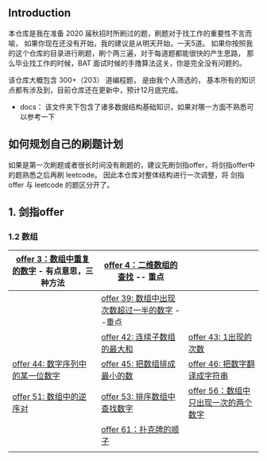 ## Introduction

本仓库是我在准备 2020 届秋招时所刷过的题，刷题对于找工作的重要性不言而喻， 如果你现在还没有开始，我的建议是从明天开始，一天5道。 如果你按照我的这个仓库的目录进行刷题，刷个两三遍，对于每道题都能很快的产生思路， 那么毕业找工作的时候，BAT 面试时候的手撸算法这关，你是完全没有问题的。 

该仓库大概包含 300+（203） 道编程题， 是由我个人筛选的， 基本所有的知识点都有涉及到，目前仓库还在更新中，预计12月底完成。

- docs： 该文件夹下包含了诸多数据结构基础知识，如果对哪一方面不熟悉可以参考一下

## 如何规划自己的刷题计划

如果是第一次刷题或者很长时间没有刷题的，建议先刷剑指offer，将剑指offer中的题熟悉之后再刷 leetcode。 因此本仓库对整体结构进行一次调整，将 剑指offer 与 leetcode 的题区分开了。

## 1. 剑指offer

### 1.2 数组

| [offer 3：数组中重复的数字](https://www.nowcoder.com/practice/623a5ac0ea5b4e5f95552655361ae0a8?tpId=13&tqId=11203&tPage=1&rp=1&ru=/ta/coding-interviews&qru=/ta/coding-interviews/question-ranking) - 有点意思，三种方法 | [offer 4：二维数组的查找](https://www.nowcoder.com/practice/abc3fe2ce8e146608e868a70efebf62e?tpId=13&tqId=11154&tPage=1&rp=1&ru=%2Fta%2Fcoding-interviews&qru=%2Fta%2Fcoding-interviews%2Fquestion-ranking) -- 重点 |                                                              |
| ------------------------------------------------------------ | ------------------------------------------------------------ | ------------------------------------------------------------ |
|                                                              | [offer 39: 数组中出现次数超过一半的数字](<https://www.nowcoder.com/practice/e8a1b01a2df14cb2b228b30ee6a92163?tpId=13&tqId=11181&tPage=2&rp=1&ru=%2Fta%2Fcoding-interviews&qru=%2Fta%2Fcoding-interviews%2Fquestion-ranking>) --重点 |                                                              |
|                                                              | [offer 42: 连续子数组的最大和](<https://www.nowcoder.com/practice/459bd355da1549fa8a49e350bf3df484?tpId=13&tqId=11183&tPage=2&rp=1&ru=%2Fta%2Fcoding-interviews&qru=%2Fta%2Fcoding-interviews%2Fquestion-ranking>) | [offer 43: 1出现的次数](<https://leetcode-cn.com/problems/number-of-digit-one/>) |
| [offer 44: 数字序列中的某一位数字](<https://leetcode-cn.com/problems/nth-digit/>) | [offer 45: 把数组排成最小的数](<https://www.nowcoder.com/practice/8fecd3f8ba334add803bf2a06af1b993?tpId=13&tqId=11185&tPage=2&rp=1&ru=%2Fta%2Fcoding-interviews&qru=%2Fta%2Fcoding-interviews%2Fquestion-ranking>) | [offer 46: 把数字翻译成字符串](<https://leetcode-cn.com/problems/decode-ways/>) |
| [offer 51: 数组中的逆序对](<https://www.nowcoder.com/practice/96bd6684e04a44eb80e6a68efc0ec6c5?tpId=13&tqId=11188&tPage=2&rp=1&ru=%2Fta%2Fcoding-interviews&qru=%2Fta%2Fcoding-interviews%2Fquestion-ranking>) | [offer 53: 排序数组中查找数字](<https://www.nowcoder.com/practice/70610bf967994b22bb1c26f9ae901fa2?tpId=13&tqId=11190&tPage=2&rp=1&ru=%2Fta%2Fcoding-interviews&qru=%2Fta%2Fcoding-interviews%2Fquestion-ranking>) | [offer 56：数组中只出现一次的两个数字](<https://leetcode-cn.com/problems/single-number/>) |
|                                                              | [offer 61：扑克牌的顺子](<https://www.nowcoder.com/practice/762836f4d43d43ca9deb273b3de8e1f4?tpId=13&tqId=11198&tPage=3&rp=1&ru=%2Fta%2Fcoding-interviews&qru=%2Fta%2Fcoding-interviews%2Fquestion-ranking>) |                                                              |
|                                                              |                                                              |                                                              |








